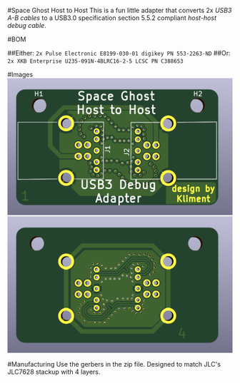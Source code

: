 #Space Ghost Host to Host
This is a fun little adapter that converts 2x *USB3 A-B cables* to a USB3.0 specification section 5.5.2 compliant *host-host debug cable*.

#BOM

##Either:
`2x Pulse Electronic E8199-030-01 digikey PN 553-2263-ND`
##Or:
`2x XKB Enterprise U235-091N-4BLRC16-2-5 LCSC PN C388653`

#Images
![front](front.png)
![back](back.png)

#Manufacturing
Use the gerbers in the zip file. Designed to match JLC's JLC7628 stackup with 4 layers.
